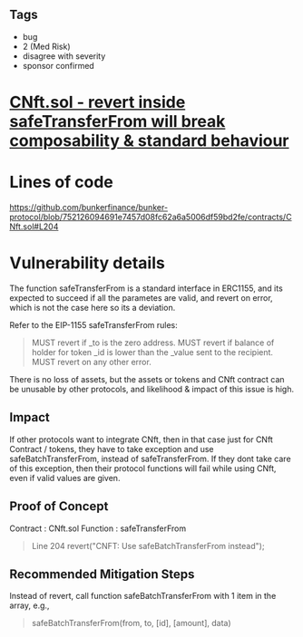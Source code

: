 ## Tags

- bug
- 2 (Med Risk)
- disagree with severity
- sponsor confirmed

# [CNft.sol - revert inside safeTransferFrom will break composability & standard behaviour](https://github.com/code-423n4/2022-05-bunker-findings/issues/93) 

# Lines of code

https://github.com/bunkerfinance/bunker-protocol/blob/752126094691e7457d08fc62a6a5006df59bd2fe/contracts/CNft.sol#L204


# Vulnerability details

The function safeTransferFrom is a standard interface in ERC1155, and its expected to succeed if all the parametes are valid, and revert on error, which is not the case here so its a deviation.

Refer to the EIP-1155 safeTransferFrom rules:
> MUST revert if _to is the zero address.
> MUST revert if balance of holder for token _id is lower than the _value sent to the recipient.
> MUST revert on any other error.

There is no loss of assets, but the assets or tokens and CNft contract can be unusable by other protocols, and likelihood & impact of this issue is high.

## Impact
If other protocols want to integrate CNft, then in that case just for CNft Contract / tokens, they have to take exception and use safeBatchTransferFrom, instead of safeTransferFrom. If they dont take care of this exception, then their protocol functions will fail while using CNft, even if valid values are given.

## Proof of Concept
Contract : CNft.sol 
Function : safeTransferFrom

> Line 204   revert("CNFT: Use safeBatchTransferFrom instead");

## Recommended Mitigation Steps
Instead of revert, call function safeBatchTransferFrom with 1 item in the array, e.g.,
> safeBatchTransferFrom(from, to, [id], [amount], data)


